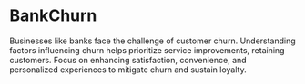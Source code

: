 # BankChurn
Businesses like banks face the challenge of customer churn. Understanding factors influencing churn helps prioritize service improvements, retaining customers. Focus on enhancing satisfaction, convenience, and personalized experiences to mitigate churn and sustain loyalty.
